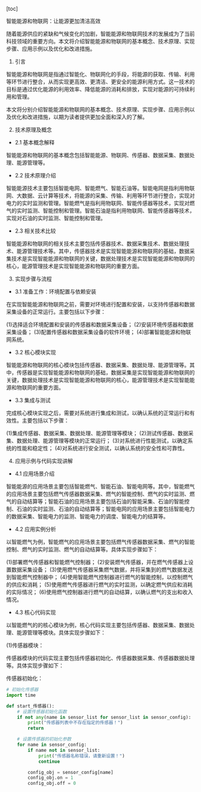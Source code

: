 
[toc]                    
                
                
智能能源和物联网：让能源更加清洁高效

随着能源供应的紧缺和气候变化的加剧，智能能源和物联网技术的发展成为了当前科技领域的重要方向。本文将介绍智能能源和物联网的基本概念、技术原理、实现步骤、应用示例以及优化和改进措施。

1. 引言

智能能源和物联网是指通过智能化、物联网化的手段，将能源的获取、传输、利用等环节进行整合，从而实现更高效、更清洁、更安全的能源利用方式。这一技术的目标是通过优化能源的利用效率、降低能源的消耗和排放，实现对能源的可持续利用和管理。

本文将分别介绍智能能源和物联网的基本概念、技术原理、实现步骤、应用示例以及优化和改进措施，以期为读者提供更加全面和深入的了解。

2. 技术原理及概念

- 2.1 基本概念解释

智能能源和物联网的基本概念包括智能能源、物联网、传感器、数据采集、数据处理、能源管理等。

- 2.2 技术原理介绍

智能能源技术主要包括智能电网、智能燃气、智能石油等。智能电网是指利用物联网、大数据、云计算等技术，将能源的采集、传输、利用等环节进行整合，实现对电力的实时监测和管理。智能燃气是指利用物联网、智能传感器等技术，实现对燃气的实时监测、智能控制和管理。智能石油是指利用物联网、智能传感器等技术，实现对石油的实时监测、智能控制和管理。

- 2.3 相关技术比较

智能能源和物联网的相关技术主要包括传感器技术、数据采集技术、数据处理技术、能源管理技术等。其中，传感器技术是实现智能能源和物联网的基础，数据采集技术是实现智能能源和物联网的关键，数据处理技术是实现智能能源和物联网的核心，能源管理技术是实现智能能源和物联网的重要方面。

3. 实现步骤与流程

- 3.1 准备工作：环境配置与依赖安装

在实现智能能源和物联网之前，需要对环境进行配置和安装，以支持传感器和数据采集设备的正常运行。主要包括以下步骤：

(1)选择适合环境配置和安装的传感器和数据采集设备；
(2)安装环境传感器和数据采集设备；
(3)配置传感器和数据采集设备的软件环境；
(4)部署智能能源和物联网系统。

- 3.2 核心模块实现

智能能源和物联网的核心模块包括传感器、数据采集、数据处理、能源管理等。其中，传感器是实现智能能源和物联网的基础，数据采集是实现智能能源和物联网的关键，数据处理技术是实现智能能源和物联网的核心，能源管理技术是实现智能能源和物联网的重要方面。

- 3.3 集成与测试

完成核心模块实现之后，需要对系统进行集成和测试，以确认系统的正常运行和有效性。主要包括以下步骤：

(1)集成传感器、数据采集、数据处理、能源管理等模块；
(2)测试传感器、数据采集、数据处理、能源管理等模块的正常运行；
(3)对系统进行性能测试，以确定系统的性能和稳定性；
(4)对系统进行安全测试，以确认系统的安全性和可靠性。

4. 应用示例与代码实现讲解

- 4.1 应用场景介绍

智能能源的应用场景主要包括智能燃气、智能石油、智能电网等。其中，智能燃气的应用场景主要包括燃气传感器数据采集、燃气的智能控制、燃气的实时监测、燃气的自动结算等；智能石油的应用场景主要包括石油的智能采集、石油的智能控制、石油的实时监测、石油的自动结算等；智能电网的应用场景主要包括智能电力的数据采集、智能电力的监测、智能电力的调度、智能电力的结算等。

- 4.2 应用实例分析

以智能燃气为例，智能燃气的应用场景主要包括燃气传感器数据采集、燃气的智能控制、燃气的实时监测、燃气的自动结算等。具体实现步骤如下：

(1)部署燃气传感器和智能燃气控制器；
(2)安装燃气传感器，并在燃气传感器上设置数据采集设备；
(3)使用燃气传感器采集燃气数据，并将采集到的燃气数据发送到智能燃气控制器中；
(4)使用智能燃气控制器进行燃气的智能控制，以控制燃气的供应和消耗；
(5)使用燃气传感器进行燃气的实时监测，以确定燃气供应和消耗的实际情况；
(6)使用燃气控制器进行燃气的自动结算，以确认燃气的支出和收入情况。

- 4.3 核心代码实现

以智能燃气的的核心模块为例，核心代码实现主要包括传感器、数据采集、数据处理、能源管理等模块。具体实现步骤如下：

(1)传感器模块：

传感器模块的代码实现主要包括传感器初始化、传感器数据采集、传感器数据处理等。具体实现步骤如下：

传感器初始化：
```python
# 初始化传感器
import time

def start_传感器():
    # 设置传感器初始化函数
    if not any(name in sensor_list for sensor_list in sensor_config):
        print("传感器列表中不存在指定的传感器！")
        return

    # 设置传感器的初始化参数
    for name in sensor_config:
        if name not in sensor_list:
            print("传感器名称错误，请重新设置！")
            continue

        config_obj = sensor_config[name]
        config_obj.on = 1
        config_obj.off = 0
```


